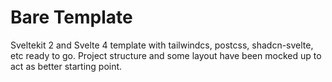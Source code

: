 # Bare Template

Sveltekit 2 and Svelte 4 template with tailwindcs, postcss, shadcn-svelte, etc ready to go. Project structure and some layout have been mocked up to act as better starting point.

